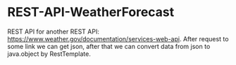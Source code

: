 # REST-API-WeatherForecast
REST API for another REST API: https://www.weather.gov/documentation/services-web-api. 
After request to some link we can get json, after that we can convert data from json to java.object by RestTemplate.
